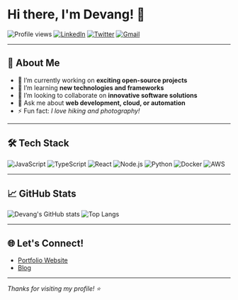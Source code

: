 # Hi there, I'm Devang! 👋

![Profile views](https://komarev.com/ghpvc/?username=devangvangane&color=blue)
[![LinkedIn](https://img.shields.io/badge/-LinkedIn-blue?logo=linkedin&style=flat-square)](https://www.linkedin.com/in/devangvangane)
[![Twitter](https://img.shields.io/badge/-Twitter-1da1f2?logo=twitter&style=flat-square)](https://twitter.com/devangvangane)
[![Gmail](https://img.shields.io/badge/-Email-c14438?logo=gmail&style=flat-square)](mailto:youremail@gmail.com)

---

## 🚀 About Me

- 🔭 I’m currently working on **exciting open-source projects**
- 🌱 I’m learning **new technologies and frameworks**
- 👯 I’m looking to collaborate on **innovative software solutions**
- 💬 Ask me about **web development, cloud, or automation**
- ⚡ Fun fact: *I love hiking and photography!*

---

## 🛠️ Tech Stack

![JavaScript](https://img.shields.io/badge/-JavaScript-333333?style=flat&logo=javascript)
![TypeScript](https://img.shields.io/badge/-TypeScript-333333?style=flat&logo=typescript)
![React](https://img.shields.io/badge/-React-333333?style=flat&logo=react)
![Node.js](https://img.shields.io/badge/-Node.js-333333?style=flat&logo=node.js)
![Python](https://img.shields.io/badge/-Python-333333?style=flat&logo=python)
![Docker](https://img.shields.io/badge/-Docker-333333?style=flat&logo=docker)
![AWS](https://img.shields.io/badge/-AWS-333333?style=flat&logo=amazon-aws)

---

## 📈 GitHub Stats

![Devang's GitHub stats](https://github-readme-stats.vercel.app/api?username=devangvangane&show_icons=true&theme=radical)
![Top Langs](https://github-readme-stats.vercel.app/api/top-langs/?username=devangvangane&layout=compact&theme=radical)

---

## 🌐 Let's Connect!

- [Portfolio Website](https://yourwebsite.com)
- [Blog](https://yourblog.com)

---

*Thanks for visiting my profile! ⭐️*
